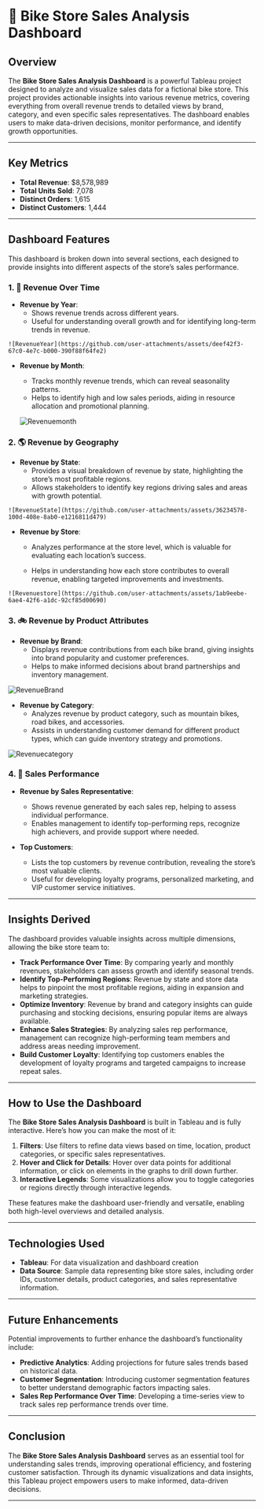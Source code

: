 
# 🚴 Bike Store Sales Analysis Dashboard

## Overview

The **Bike Store Sales Analysis Dashboard** is a powerful Tableau project designed to analyze and visualize sales data for a fictional bike store. This project provides actionable insights into various revenue metrics, covering everything from overall revenue trends to detailed views by brand, category, and even specific sales representatives. The dashboard enables users to make data-driven decisions, monitor performance, and identify growth opportunities.

---

## Key Metrics

- **Total Revenue**: $8,578,989
- **Total Units Sold**: 7,078
- **Distinct Orders**: 1,615
- **Distinct Customers**: 1,444

---

## Dashboard Features

This dashboard is broken down into several sections, each designed to provide insights into different aspects of the store’s sales performance. 

### 1. 📅 Revenue Over Time

   - **Revenue by Year**: 
     - Shows revenue trends across different years.
     - Useful for understanding overall growth and for identifying long-term trends in revenue.

    ![RevenueYear](https://github.com/user-attachments/assets/deef42f3-67c0-4e7c-b000-390f88f64fe2)

   - **Revenue by Month**: 
     - Tracks monthly revenue trends, which can reveal seasonality patterns.
     - Helps to identify high and low sales periods, aiding in resource allocation and promotional planning.
     
     ![Revenuemonth](https://github.com/user-attachments/assets/efcbfd58-78a3-4108-844e-1ef097869e8e)

### 2. 🌎 Revenue by Geography

   - **Revenue by State**:
     - Provides a visual breakdown of revenue by state, highlighting the store’s most profitable regions.
     - Allows stakeholders to identify key regions driving sales and areas with growth potential.

    ![RevenueState](https://github.com/user-attachments/assets/36234578-100d-408e-8ab0-e1216811d479)

   - **Revenue by Store**:
     - Analyzes performance at the store level, which is valuable for evaluating each location’s success.

     - Helps in understanding how each store contributes to overall revenue, enabling targeted improvements and investments.

    ![Revenuestore](https://github.com/user-attachments/assets/1ab9eebe-6ae4-42f6-a1dc-92cf85d00690)

### 3. 🚲 Revenue by Product Attributes

   - **Revenue by Brand**:
     - Displays revenue contributions from each bike brand, giving insights into brand popularity and customer preferences.
     - Helps to make informed decisions about brand partnerships and inventory management.

![RevenueBrand](https://github.com/user-attachments/assets/38072909-0af3-4b7a-9c16-91f20218d809)


   - **Revenue by Category**:
     - Analyzes revenue by product category, such as mountain bikes, road bikes, and accessories.
     - Assists in understanding customer demand for different product types, which can guide inventory strategy and promotions.
    
![Revenuecategory](https://github.com/user-attachments/assets/84ba2e19-888d-4b1b-9383-322b1ef52092)


### 4. 🎯 Sales Performance

   - **Revenue by Sales Representative**:
     - Shows revenue generated by each sales rep, helping to assess individual performance.
     - Enables management to identify top-performing reps, recognize high achievers, and provide support where needed.

   - **Top Customers**:
     - Lists the top customers by revenue contribution, revealing the store’s most valuable clients.
     - Useful for developing loyalty programs, personalized marketing, and VIP customer service initiatives.

---

## Insights Derived

The dashboard provides valuable insights across multiple dimensions, allowing the bike store team to:

- **Track Performance Over Time**: By comparing yearly and monthly revenues, stakeholders can assess growth and identify seasonal trends.
- **Identify Top-Performing Regions**: Revenue by state and store data helps to pinpoint the most profitable regions, aiding in expansion and marketing strategies.
- **Optimize Inventory**: Revenue by brand and category insights can guide purchasing and stocking decisions, ensuring popular items are always available.
- **Enhance Sales Strategies**: By analyzing sales rep performance, management can recognize high-performing team members and address areas needing improvement.
- **Build Customer Loyalty**: Identifying top customers enables the development of loyalty programs and targeted campaigns to increase repeat sales.

---

## How to Use the Dashboard

The **Bike Store Sales Analysis Dashboard** is built in Tableau and is fully interactive. Here’s how you can make the most of it:

1. **Filters**: Use filters to refine data views based on time, location, product categories, or specific sales representatives.
2. **Hover and Click for Details**: Hover over data points for additional information, or click on elements in the graphs to drill down further.
3. **Interactive Legends**: Some visualizations allow you to toggle categories or regions directly through interactive legends.

These features make the dashboard user-friendly and versatile, enabling both high-level overviews and detailed analysis.

---

## Technologies Used

- **Tableau**: For data visualization and dashboard creation
- **Data Source**: Sample data representing bike store sales, including order IDs, customer details, product categories, and sales representative information.

---

## Future Enhancements

Potential improvements to further enhance the dashboard’s functionality include:

- **Predictive Analytics**: Adding projections for future sales trends based on historical data.
- **Customer Segmentation**: Introducing customer segmentation features to better understand demographic factors impacting sales.
- **Sales Rep Performance Over Time**: Developing a time-series view to track sales rep performance trends over time.

---

## Conclusion

The **Bike Store Sales Analysis Dashboard** serves as an essential tool for understanding sales trends, improving operational efficiency, and fostering customer satisfaction. Through its dynamic visualizations and data insights, this Tableau project empowers users to make informed, data-driven decisions.

---


